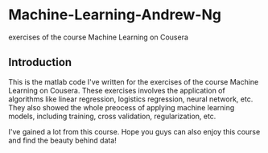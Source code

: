 # Machine-Learning-Andrew-Ng
exercises of the course Machine Learning on Cousera

## Introduction ##
This is the matlab code I've written for the exercises of the course Machine Learning on Cousera.
These exercises involves the application of algorithms like linear regression, logistics regression, neural network,
etc. They also showed the whole preocess of applying machine learning models, including training, cross validation, 
regularization, etc.

I've gained a lot from this course. Hope you guys can also enjoy this course and find the beauty behind data!
